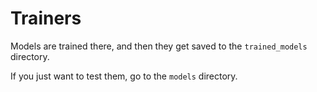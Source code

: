 # Trainers

Models are trained there, and then they get saved to the ```trained_models``` directory.

If you just want to test them, go to the ```models``` directory. 
